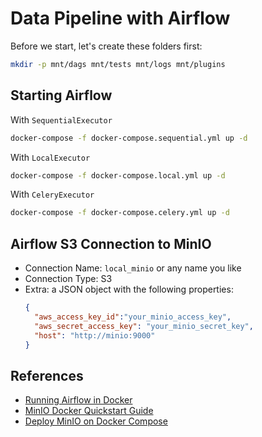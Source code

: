 # Data Pipeline with Airflow

Before we start, let's create these folders first:

```sh
mkdir -p mnt/dags mnt/tests mnt/logs mnt/plugins
```

## Starting Airflow

With `SequentialExecutor`

```sh
docker-compose -f docker-compose.sequential.yml up -d
```

With `LocalExecutor`

```sh
docker-compose -f docker-compose.local.yml up -d
```

With `CeleryExecutor`

```sh
docker-compose -f docker-compose.celery.yml up -d
```

## Airflow S3 Connection to MinIO

* Connection Name: `local_minio` or any name you like
* Connection Type: S3
* Extra: a JSON object with the following properties:
  ```json
  {
    "aws_access_key_id":"your_minio_access_key",
    "aws_secret_access_key": "your_minio_secret_key",
    "host": "http://minio:9000"
  }
  ```

## References

* [Running Airflow in Docker](https://airflow.apache.org/docs/apache-airflow/stable/start/docker.html)
* [MinIO Docker Quickstart Guide](https://docs.min.io/docs/minio-docker-quickstart-guide.html)
* [Deploy MinIO on Docker Compose](https://docs.min.io/docs/deploy-minio-on-docker-compose)
